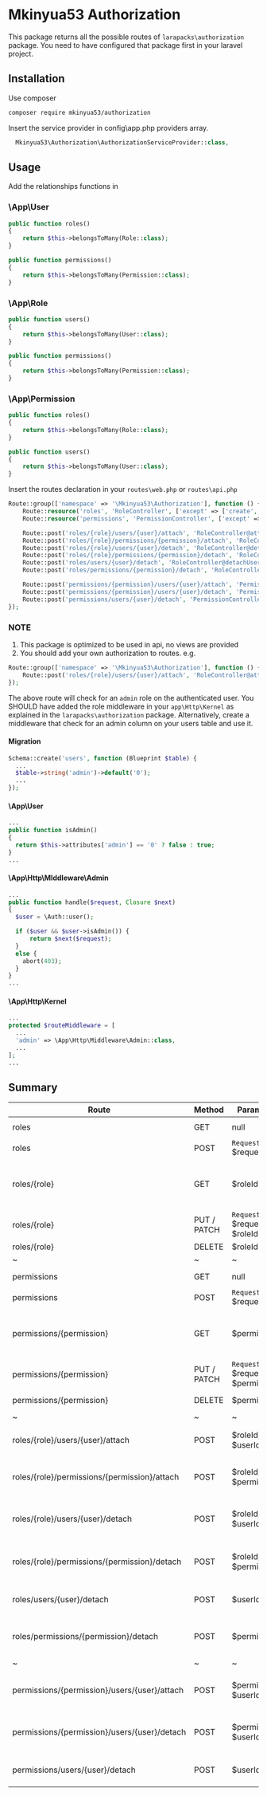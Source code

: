 # Mkinyua53 Authorization

This package returns all the possible routes of `larapacks\authorization` package.
You need to have configured that package first in your laravel project.

## Installation
Use composer
  ```bash
  composer require mkinyua53/authorization
  ```
Insert the service provider in config\app.php providers array.

```php
  Mkinyua53\Authorization\AuthorizationServiceProvider::class,
```
## Usage

Add the relationships functions in

### \App\User
```php
public function roles()
{
    return $this->belongsToMany(Role::class);
}

public function permissions()
{
    return $this->belongsToMany(Permission::class);
}
```

### \App\Role
```php
public function users()
{
    return $this->belongsToMany(User::class);
}

public function permissions()
{
    return $this->belongsToMany(Permission::class);
}
```

### \App\Permission
```php
public function roles()
{
    return $this->belongsToMany(Role::class);
}

public function users()
{
    return $this->belongsToMany(User::class);
}
```

Insert the routes declaration in your `routes\web.php` or `routes\api.php`

```php
Route::group(['namespace' => '\Mkinyua53\Authorization'], function () {
    Route::resource('roles', 'RoleController', ['except' => ['create', 'edit']]);
    Route::resource('permissions', 'PermissionController', ['except' => ['create', 'edit']]);

    Route::post('roles/{role}/users/{user}/attach', 'RoleController@attachUser');
    Route::post('roles/{role}/permissions/{permission}/attach', 'RoleController@attachPermission');
    Route::post('roles/{role}/users/{user}/detach', 'RoleController@detachUser');
    Route::post('roles/{role}/permissions/{permission}/detach', 'RoleController@detachPermission');
    Route::post('roles/users/{user}/detach', 'RoleController@detachUserAll');
    Route::post('roles/permissions/{permission}/detach', 'RoleController@detachPermissionAll');

    Route::post('permissions/{permission}/users/{user}/attach', 'PermissionController@attachUser');
    Route::post('permissions/{permission}/users/{user}/detach', 'PermissionController@detachUser');
    Route::post('permissions/users/{user}/detach', 'PermissionController@detachUserAll');
});
```

### NOTE
1. This package is optimized to be used in api, no views are provided
2. You should add your own authorization to routes. e.g.
```php
Route::group(['namespace' => '\Mkinyua53\Authorization'], function () {
    Route::post('roles/{role}/users/{user}/attach', 'RoleController@attachUser')->middleware('role:admin');
});
```
The above route will check for an `admin` role on the authenticated user. You SHOULD have added the role middleware in your `app\Http\Kernel` as explained in the `larapacks\authorization` package. Alternatively, create a middleware that check for an admin column on your users table and use it.
#### Migration
```php
Schema::create('users', function (Blueprint $table) {
  ...
  $table->string('admin')->default('0');
  ...
});
```

#### \App\User
```php
...
public function isAdmin()
{
  return $this->attributes['admin'] == '0' ? false : true;
}
...
```

#### \App\Http\MIddleware\Admin
```php
...
public function handle($request, Closure $next)
{
  $user = \Auth::user();

  if ($user && $user->isAdmin()) {
      return $next($request);
  }
  else {
    abort(403);
  }
}
...
```
#### \App\Http\Kernel
```php
...
protected $routeMiddleware = [
  ...
  'admin' => \App\Http\Middleware\Admin::class,
  ...
];
...
```

## Summary

| Route | Method |Parameters | Return | Extra |
| --- | --- | ---| --- | --- |
| roles | GET | null | `Collection` $roles | |
| roles | POST | `Request` $request | `App\Role` $role | |
| roles/{role} | GET | $roleId | `App\Role` $role | Returns `users` and `permissions` relationships as `Array` |
| roles/{role} | PUT / PATCH | `Request` $request, $roleId | `App\Role` $role ||
| roles/{role} | DELETE | $roleId | `App\Role` $role | |
| ~ | ~ | ~ | ~ | ~ |
| permissions | GET | null | `Collection` $permissions | |
| permissions | POST | `Request` $request | `App\Permission` $permission | |
| permissions/{permission} | GET | $permissionId | `App\Permission` $permission | Returns `users` and `roles` relationships as `Array` |
| permissions/{permission} | PUT / PATCH | `Request` $request, $permissionId | `App\Permission` $permission ||
| permissions/{permission} | DELETE | $permissionId | `App\Permission` $permission | |
| ~ | ~ | ~ | ~ | ~ |
| roles/{role}/users/{user}/attach | POST | $roleId, $userId | `string` 'User granted the role' | Grant the role to the user |
| roles/{role}/permissions/{permission}/attach | POST | $roleId, $permissionId | `string` 'Permission granted the role' | Grants the role to the permission |
| roles/{role}/users/{user}/detach | POST | $roleId, $userId | `string` 'User detached of role' | Detaches the role from the user |
| roles/{role}/permissions/{permission}/detach | POST | $roleId, $permissionId | `string` 'Permission detached from role' | Detaches the role from the permission |
| roles/users/{user}/detach | POST | $userId | `string` 'User detached all role' | Detaches all roles from a user |
| roles/permissions/{permission}/detach | POST | $permissionId | `string` 'Permission detached of all role' | Detaches all roles from permission |
| ~ | ~ | ~ | ~ | ~ |
| permissions/{permission}/users/{user}/attach | POST | $permissionId, $userId | `string` 'Permission granted to user' | Grants the permission to the user |
| permissions/{permission}/users/{user}/detach | POST | $permissionId, $userId | `string` 'User detached of the permission' | Detach permission from user |
| permissions/users/{user}/detach | POST | $userId | `string` 'User detached of all permission' | Detach all permission from user |
